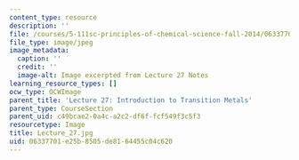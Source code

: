 ```yaml
---
content_type: resource
description: ''
file: /courses/5-111sc-principles-of-chemical-science-fall-2014/06337701e25b8505de8164455c04c620_Lecture_27.jpg
file_type: image/jpeg
image_metadata:
  caption: ''
  credit: ''
  image-alt: Image excerpted from Lecture 27 Notes
learning_resource_types: []
ocw_type: OCWImage
parent_title: 'Lecture 27: Introduction to Transition Metals'
parent_type: CourseSection
parent_uid: c49bcae2-0a4c-a2c2-df6f-fcf549f3c5f3
resourcetype: Image
title: Lecture_27.jpg
uid: 06337701-e25b-8505-de81-64455c04c620
---
```

